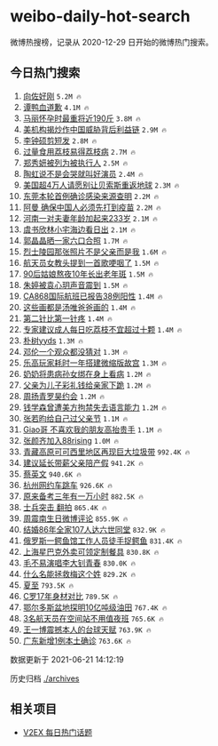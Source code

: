 # weibo-daily-hot-search

微博热搜榜，记录从 2020-12-29 日开始的微博热门搜索。

## 今日热门搜索

<!-- BEGIN -->

1. [向佐好刚](https://s.weibo.com/weibo?q=%23%E5%90%91%E4%BD%90%E5%A5%BD%E5%88%9A%23&Refer=top) `5.2M 🔥`
1. [谭鸭血道歉](https://s.weibo.com/weibo?q=%E8%B0%AD%E9%B8%AD%E8%A1%80%E9%81%93%E6%AD%89&Refer=top) `4.1M 🔥`
1. [马丽怀孕时最重将近190斤](https://s.weibo.com/weibo?q=%23%E9%A9%AC%E4%B8%BD%E6%80%80%E5%AD%95%E6%97%B6%E6%9C%80%E9%87%8D%E5%B0%86%E8%BF%91190%E6%96%A4%23&Refer=top) `3.8M 🔥`
1. [美机构揭炒作中国威胁背后利益链](https://s.weibo.com/weibo?q=%23%E7%BE%8E%E6%9C%BA%E6%9E%84%E6%8F%AD%E7%82%92%E4%BD%9C%E4%B8%AD%E5%9B%BD%E5%A8%81%E8%83%81%E8%83%8C%E5%90%8E%E5%88%A9%E7%9B%8A%E9%93%BE%23&Refer=top) `2.9M 🔥`
1. [李钟硕剪短发](https://s.weibo.com/weibo?q=%23%E6%9D%8E%E9%92%9F%E7%A1%95%E5%89%AA%E7%9F%AD%E5%8F%91%23&Refer=top) `2.8M 🔥`
1. [过量食用荔枝易得荔枝病](https://s.weibo.com/weibo?q=%23%E8%BF%87%E9%87%8F%E9%A3%9F%E7%94%A8%E8%8D%94%E6%9E%9D%E6%98%93%E5%BE%97%E8%8D%94%E6%9E%9D%E7%97%85%23&Refer=top) `2.7M 🔥`
1. [郑秀妍被列为被执行人](https://s.weibo.com/weibo?q=%23%E9%83%91%E7%A7%80%E5%A6%8D%E8%A2%AB%E5%88%97%E4%B8%BA%E8%A2%AB%E6%89%A7%E8%A1%8C%E4%BA%BA%23&Refer=top) `2.5M 🔥`
1. [陶虹说不是会哭就叫好演员](https://s.weibo.com/weibo?q=%23%E9%99%B6%E8%99%B9%E8%AF%B4%E4%B8%8D%E6%98%AF%E4%BC%9A%E5%93%AD%E5%B0%B1%E5%8F%AB%E5%A5%BD%E6%BC%94%E5%91%98%23&Refer=top) `2.4M 🔥`
1. [美国超4万人请愿别让贝索斯重返地球](https://s.weibo.com/weibo?q=%23%E7%BE%8E%E5%9B%BD%E8%B6%854%E4%B8%87%E4%BA%BA%E8%AF%B7%E6%84%BF%E5%88%AB%E8%AE%A9%E8%B4%9D%E7%B4%A2%E6%96%AF%E9%87%8D%E8%BF%94%E5%9C%B0%E7%90%83%23&Refer=top) `2.3M 🔥`
1. [东莞本轮首例确诊感染来源查明](https://s.weibo.com/weibo?q=%23%E4%B8%9C%E8%8E%9E%E6%9C%AC%E8%BD%AE%E9%A6%96%E4%BE%8B%E7%A1%AE%E8%AF%8A%E6%84%9F%E6%9F%93%E6%9D%A5%E6%BA%90%E6%9F%A5%E6%98%8E%23&Refer=top) `2.2M 🔥`
1. [阿曼 确保中国人必须先打到疫苗](https://s.weibo.com/weibo?q=%E9%98%BF%E6%9B%BC%20%E7%A1%AE%E4%BF%9D%E4%B8%AD%E5%9B%BD%E4%BA%BA%E5%BF%85%E9%A1%BB%E5%85%88%E6%89%93%E5%88%B0%E7%96%AB%E8%8B%97&Refer=top) `2.2M 🔥`
1. [河南一对夫妻年龄加起来233岁](https://s.weibo.com/weibo?q=%23%E6%B2%B3%E5%8D%97%E4%B8%80%E5%AF%B9%E5%A4%AB%E5%A6%BB%E5%B9%B4%E9%BE%84%E5%8A%A0%E8%B5%B7%E6%9D%A5233%E5%B2%81%23&Refer=top) `2.1M 🔥`
1. [虞书欣林小宅海边看日出](https://s.weibo.com/weibo?q=%23%E8%99%9E%E4%B9%A6%E6%AC%A3%E6%9E%97%E5%B0%8F%E5%AE%85%E6%B5%B7%E8%BE%B9%E7%9C%8B%E6%97%A5%E5%87%BA%23&Refer=top) `2.1M 🔥`
1. [郭晶晶晒一家六口合照](https://s.weibo.com/weibo?q=%23%E9%83%AD%E6%99%B6%E6%99%B6%E6%99%92%E4%B8%80%E5%AE%B6%E5%85%AD%E5%8F%A3%E5%90%88%E7%85%A7%23&Refer=top) `1.7M 🔥`
1. [烈士陵园那张照片不是父亲而是我](https://s.weibo.com/weibo?q=%23%E7%83%88%E5%A3%AB%E9%99%B5%E5%9B%AD%E9%82%A3%E5%BC%A0%E7%85%A7%E7%89%87%E4%B8%8D%E6%98%AF%E7%88%B6%E4%BA%B2%E8%80%8C%E6%98%AF%E6%88%91%23&Refer=top) `1.6M 🔥`
1. [航天员女教头提到一首歌哽咽了](https://s.weibo.com/weibo?q=%23%E8%88%AA%E5%A4%A9%E5%91%98%E5%A5%B3%E6%95%99%E5%A4%B4%E6%8F%90%E5%88%B0%E4%B8%80%E9%A6%96%E6%AD%8C%E5%93%BD%E5%92%BD%E4%BA%86%23&Refer=top) `1.5M 🔥`
1. [90后姑娘熬夜10年长出老年斑](https://s.weibo.com/weibo?q=%2390%E5%90%8E%E5%A7%91%E5%A8%98%E7%86%AC%E5%A4%9C10%E5%B9%B4%E9%95%BF%E5%87%BA%E8%80%81%E5%B9%B4%E6%96%91%23&Refer=top) `1.5M 🔥`
1. [朱婷被袁心玥声音震到](https://s.weibo.com/weibo?q=%23%E6%9C%B1%E5%A9%B7%E8%A2%AB%E8%A2%81%E5%BF%83%E7%8E%A5%E5%A3%B0%E9%9F%B3%E9%9C%87%E5%88%B0%23&Refer=top) `1.5M 🔥`
1. [CA868国际航班已报告38例阳性](https://s.weibo.com/weibo?q=%23CA868%E5%9B%BD%E9%99%85%E8%88%AA%E7%8F%AD%E5%B7%B2%E6%8A%A5%E5%91%8A38%E4%BE%8B%E9%98%B3%E6%80%A7%23&Refer=top) `1.4M 🔥`
1. [这些画都是汤唯爸爸画的](https://s.weibo.com/weibo?q=%23%E8%BF%99%E4%BA%9B%E7%94%BB%E9%83%BD%E6%98%AF%E6%B1%A4%E5%94%AF%E7%88%B8%E7%88%B8%E7%94%BB%E7%9A%84%23&Refer=top) `1.4M 🔥`
1. [第二针比第一针疼](https://s.weibo.com/weibo?q=%23%E7%AC%AC%E4%BA%8C%E9%92%88%E6%AF%94%E7%AC%AC%E4%B8%80%E9%92%88%E7%96%BC%23&Refer=top) `1.4M 🔥`
1. [专家建议成人每日吃荔枝不宜超过十颗](https://s.weibo.com/weibo?q=%23%E4%B8%93%E5%AE%B6%E5%BB%BA%E8%AE%AE%E6%88%90%E4%BA%BA%E6%AF%8F%E6%97%A5%E5%90%83%E8%8D%94%E6%9E%9D%E4%B8%8D%E5%AE%9C%E8%B6%85%E8%BF%87%E5%8D%81%E9%A2%97%23&Refer=top) `1.4M 🔥`
1. [朴树yyds](https://s.weibo.com/weibo?q=%23%E6%9C%B4%E6%A0%91yyds%23&Refer=top) `1.3M 🔥`
1. [邓伦一个观众都没猜对](https://s.weibo.com/weibo?q=%23%E9%82%93%E4%BC%A6%E4%B8%80%E4%B8%AA%E8%A7%82%E4%BC%97%E9%83%BD%E6%B2%A1%E7%8C%9C%E5%AF%B9%23&Refer=top) `1.3M 🔥`
1. [乐高玩家耗时一年搭建微缩版故宫](https://s.weibo.com/weibo?q=%23%E4%B9%90%E9%AB%98%E7%8E%A9%E5%AE%B6%E8%80%97%E6%97%B6%E4%B8%80%E5%B9%B4%E6%90%AD%E5%BB%BA%E5%BE%AE%E7%BC%A9%E7%89%88%E6%95%85%E5%AE%AB%23&Refer=top) `1.3M 🔥`
1. [奶奶将患病孙女绑在身上看病](https://s.weibo.com/weibo?q=%23%E5%A5%B6%E5%A5%B6%E5%B0%86%E6%82%A3%E7%97%85%E5%AD%99%E5%A5%B3%E7%BB%91%E5%9C%A8%E8%BA%AB%E4%B8%8A%E7%9C%8B%E7%97%85%23&Refer=top) `1.2M 🔥`
1. [父亲为儿子彩礼钱给亲家下跪](https://s.weibo.com/weibo?q=%23%E7%88%B6%E4%BA%B2%E4%B8%BA%E5%84%BF%E5%AD%90%E5%BD%A9%E7%A4%BC%E9%92%B1%E7%BB%99%E4%BA%B2%E5%AE%B6%E4%B8%8B%E8%B7%AA%23&Refer=top) `1.2M 🔥`
1. [周扬青罗昊约会](https://s.weibo.com/weibo?q=%23%E5%91%A8%E6%89%AC%E9%9D%92%E7%BD%97%E6%98%8A%E7%BA%A6%E4%BC%9A%23&Refer=top) `1.2M 🔥`
1. [钱学森曾遭美方拘禁失去语言能力](https://s.weibo.com/weibo?q=%23%E9%92%B1%E5%AD%A6%E6%A3%AE%E6%9B%BE%E9%81%AD%E7%BE%8E%E6%96%B9%E6%8B%98%E7%A6%81%E5%A4%B1%E5%8E%BB%E8%AF%AD%E8%A8%80%E8%83%BD%E5%8A%9B%23&Refer=top) `1.2M 🔥`
1. [张若昀给自己过父亲节](https://s.weibo.com/weibo?q=%23%E5%BC%A0%E8%8B%A5%E6%98%80%E7%BB%99%E8%87%AA%E5%B7%B1%E8%BF%87%E7%88%B6%E4%BA%B2%E8%8A%82%23&Refer=top) `1.1M 🔥`
1. [Giao哥 不喜欢我的朋友高抬贵手](https://s.weibo.com/weibo?q=Giao%E5%93%A5%20%E4%B8%8D%E5%96%9C%E6%AC%A2%E6%88%91%E7%9A%84%E6%9C%8B%E5%8F%8B%E9%AB%98%E6%8A%AC%E8%B4%B5%E6%89%8B&Refer=top) `1.1M 🔥`
1. [张颜齐加入88rising](https://s.weibo.com/weibo?q=%23%E5%BC%A0%E9%A2%9C%E9%BD%90%E5%8A%A0%E5%85%A588rising%23&Refer=top) `1.0M 🔥`
1. [青藏高原可可西里地区再现巨大垃圾带](https://s.weibo.com/weibo?q=%23%E9%9D%92%E8%97%8F%E9%AB%98%E5%8E%9F%E5%8F%AF%E5%8F%AF%E8%A5%BF%E9%87%8C%E5%9C%B0%E5%8C%BA%E5%86%8D%E7%8E%B0%E5%B7%A8%E5%A4%A7%E5%9E%83%E5%9C%BE%E5%B8%A6%23&Refer=top) `992.4K 🔥`
1. [建议延长带薪父亲陪产假](https://s.weibo.com/weibo?q=%23%E5%BB%BA%E8%AE%AE%E5%BB%B6%E9%95%BF%E5%B8%A6%E8%96%AA%E7%88%B6%E4%BA%B2%E9%99%AA%E4%BA%A7%E5%81%87%23&Refer=top) `941.2K 🔥`
1. [蔡英文](https://s.weibo.com/weibo?q=%E8%94%A1%E8%8B%B1%E6%96%87&Refer=top) `940.6K 🔥`
1. [杭州网约车跳车](https://s.weibo.com/weibo?q=%23%E6%9D%AD%E5%B7%9E%E7%BD%91%E7%BA%A6%E8%BD%A6%E8%B7%B3%E8%BD%A6%23&Refer=top) `926.6K 🔥`
1. [原来备考三年有一万小时](https://s.weibo.com/weibo?q=%23%E5%8E%9F%E6%9D%A5%E5%A4%87%E8%80%83%E4%B8%89%E5%B9%B4%E6%9C%89%E4%B8%80%E4%B8%87%E5%B0%8F%E6%97%B6%23&Refer=top) `882.5K 🔥`
1. [士兵突击 翻拍](https://s.weibo.com/weibo?q=%E5%A3%AB%E5%85%B5%E7%AA%81%E5%87%BB%20%E7%BF%BB%E6%8B%8D&Refer=top) `865.4K 🔥`
1. [周震南生日微博评论](https://s.weibo.com/weibo?q=%23%E5%91%A8%E9%9C%87%E5%8D%97%E7%94%9F%E6%97%A5%E5%BE%AE%E5%8D%9A%E8%AF%84%E8%AE%BA%23&Refer=top) `855.9K 🔥`
1. [结婚86年全家107人达六世同堂](https://s.weibo.com/weibo?q=%23%E7%BB%93%E5%A9%9A86%E5%B9%B4%E5%85%A8%E5%AE%B6107%E4%BA%BA%E8%BE%BE%E5%85%AD%E4%B8%96%E5%90%8C%E5%A0%82%23&Refer=top) `832.9K 🔥`
1. [俄罗斯一鳄鱼馆工作人员徒手捉鳄鱼](https://s.weibo.com/weibo?q=%23%E4%BF%84%E7%BD%97%E6%96%AF%E4%B8%80%E9%B3%84%E9%B1%BC%E9%A6%86%E5%B7%A5%E4%BD%9C%E4%BA%BA%E5%91%98%E5%BE%92%E6%89%8B%E6%8D%89%E9%B3%84%E9%B1%BC%23&Refer=top) `831.4K 🔥`
1. [上海星巴克外卖可领定制餐具](https://s.weibo.com/weibo?q=%23%E4%B8%8A%E6%B5%B7%E6%98%9F%E5%B7%B4%E5%85%8B%E5%A4%96%E5%8D%96%E5%8F%AF%E9%A2%86%E5%AE%9A%E5%88%B6%E9%A4%90%E5%85%B7%23&Refer=top) `830.8K 🔥`
1. [毛不易演唱李大钊青春](https://s.weibo.com/weibo?q=%23%E6%AF%9B%E4%B8%8D%E6%98%93%E6%BC%94%E5%94%B1%E6%9D%8E%E5%A4%A7%E9%92%8A%E9%9D%92%E6%98%A5%23&Refer=top) `830.0K 🔥`
1. [什么名能拯救梅这个姓](https://s.weibo.com/weibo?q=%23%E4%BB%80%E4%B9%88%E5%90%8D%E8%83%BD%E6%8B%AF%E6%95%91%E6%A2%85%E8%BF%99%E4%B8%AA%E5%A7%93%23&Refer=top) `829.2K 🔥`
1. [夏至](https://s.weibo.com/weibo?q=%23%E5%A4%8F%E8%87%B3%23&Refer=top) `793.5K 🔥`
1. [C罗17年身材对比](https://s.weibo.com/weibo?q=%23C%E7%BD%9717%E5%B9%B4%E8%BA%AB%E6%9D%90%E5%AF%B9%E6%AF%94%23&Refer=top) `789.5K 🔥`
1. [鄂尔多斯盆地探明10亿吨级油田](https://s.weibo.com/weibo?q=%23%E9%84%82%E5%B0%94%E5%A4%9A%E6%96%AF%E7%9B%86%E5%9C%B0%E6%8E%A2%E6%98%8E10%E4%BA%BF%E5%90%A8%E7%BA%A7%E6%B2%B9%E7%94%B0%23&Refer=top) `767.4K 🔥`
1. [3名航天员在空间站不用值夜班](https://s.weibo.com/weibo?q=%233%E5%90%8D%E8%88%AA%E5%A4%A9%E5%91%98%E5%9C%A8%E7%A9%BA%E9%97%B4%E7%AB%99%E4%B8%8D%E7%94%A8%E5%80%BC%E5%A4%9C%E7%8F%AD%23&Refer=top) `765.6K 🔥`
1. [王一博震撼本人的台球天赋](https://s.weibo.com/weibo?q=%23%E7%8E%8B%E4%B8%80%E5%8D%9A%E9%9C%87%E6%92%BC%E6%9C%AC%E4%BA%BA%E7%9A%84%E5%8F%B0%E7%90%83%E5%A4%A9%E8%B5%8B%23&Refer=top) `763.9K 🔥`
1. [广东新增1例本土确诊](https://s.weibo.com/weibo?q=%23%E5%B9%BF%E4%B8%9C%E6%96%B0%E5%A2%9E1%E4%BE%8B%E6%9C%AC%E5%9C%9F%E7%A1%AE%E8%AF%8A%23&Refer=top) `763.6K 🔥`

数据更新于 2021-06-21 14:12:19

<!-- END -->

历史归档 [./archives](./archives)

## 相关项目

- [V2EX 每日热门话题](https://github.com/boojack/v2ex-daily-hot-topic)

